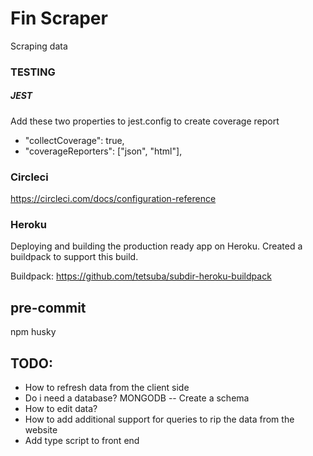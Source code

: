 # Fin Scraper

Scraping data 



### TESTING


##### JEST
Add these two properties to jest.config to create coverage report

- "collectCoverage": true,
- "coverageReporters": ["json", "html"],


### Circleci
https://circleci.com/docs/configuration-reference

### Heroku

Deploying and building the production ready app on Heroku.
Created a buildpack to support this build.


Buildpack: https://github.com/tetsuba/subdir-heroku-buildpack


## pre-commit
npm husky



## TODO:

- How to refresh data from the client side
- Do i need a database? MONGODB -- Create a schema
- How to edit data?
- How to add additional support for queries to rip the data from the website
- Add type script to front end